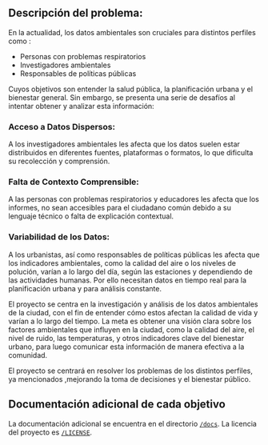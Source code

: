 ## Descripción del problema: 

En la actualidad, los datos ambientales son cruciales para distintos perfiles como :
- Personas con problemas respiratorios
- Investigadores ambientales
- Responsables de políticas públicas
  
Cuyos objetivos son entender la salud pública, la planificación urbana y el bienestar general. Sin embargo, se presenta una serie de desafíos al intentar obtener y analizar esta información:

### Acceso a Datos Dispersos: 
A los investigadores ambientales les afecta que los datos suelen estar distribuidos en diferentes fuentes, plataformas o formatos, lo que dificulta su recolección y comprensión. 

### Falta de Contexto Comprensible: 
A las personas con problemas respiratorios y educadores les afecta que los informes, no sean accesibles para el ciudadano común debido a su lenguaje técnico o falta de explicación contextual.

### Variabilidad de los Datos: 
A los urbanistas, así como responsables de políticas públicas les afecta que los indicadores ambientales, como la calidad del aire o los niveles de polución, varían a lo largo del día, según las estaciones y dependiendo de las actividades humanas. Por ello necesitan datos en tiempo real para la planificación urbana y para análisis constante.

El proyecto se centra en la investigación y análisis de los datos ambientales de la ciudad, con el fin de entender cómo estos afectan la calidad de vida y varían a lo largo del tiempo. La meta es obtener una visión clara sobre los factores ambientales que influyen en la ciudad, como la calidad del aire, el nivel de ruido, las temperaturas, y otros indicadores clave del bienestar urbano, para luego comunicar esta información de manera efectiva a la comunidad.

El proyecto se centrará en resolver los problemas de los distintos perfiles, ya mencionados ,mejorando la toma de decisiones y el bienestar público.

## Documentación adicional de cada objetivo

La documentación adicional se encuentra en el directorio [`/docs`](./docs).
La licencia del proyecto es  [`/LICENSE`](./LICENSE).

